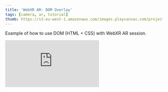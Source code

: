 ```yaml
---
title: 'WebXR AR: DOM Overlay'
tags: [camera, ar, tutorial]
thumb: https://s3-eu-west-1.amazonaws.com/images.playcanvas.com/projects/12/747233/D92E6B-image-75.jpg
---
```


Example of how to use DOM (HTML + CSS) with WebXR AR session.

<div className="iframe-container">
    <iframe loading="lazy" src="https://playcanv.as/p/S01LYTIU/" title="WebXR AR: DOM Overlay" webkitallowfullscreen="true" mozallowfullscreen="true" allow="autoplay" allowfullscreen="true" allowvr="" scrolling="no" frameborder="0" />
</div>
